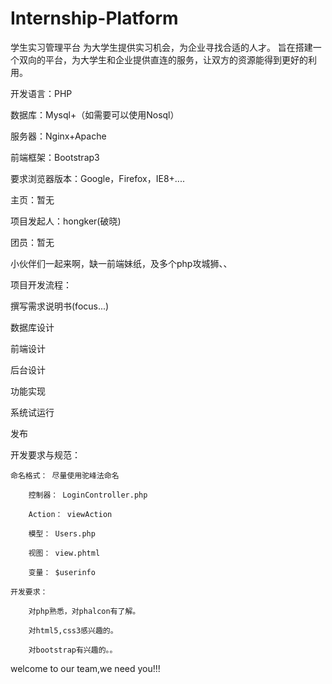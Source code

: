 Internship-Platform
===================

学生实习管理平台
  为大学生提供实习机会，为企业寻找合适的人才。
  旨在搭建一个双向的平台，为大学生和企业提供直连的服务，让双方的资源能得到更好的利用。
  
开发语言：PHP

数据库：Mysql+（如需要可以使用Nosql）

服务器：Nginx+Apache

前端框架：Bootstrap3

要求浏览器版本：Google，Firefox，IE8+....


主页：暂无

项目发起人：hongker(破晓)

团员：暂无

  小伙伴们一起来啊，缺一前端妹纸，及多个php攻城狮、、
  
项目开发流程：

  撰写需求说明书(focus...)
  
  数据库设计
  
  前端设计
  
  后台设计
  
  功能实现
  
  系统试运行
  
  发布
  
  开发要求与规范：
  
	命名格式： 尽量使用驼峰法命名
	
		控制器： LoginController.php
		
		Action： viewAction
		
		模型： Users.php
		
		视图： view.phtml
		
		变量： $userinfo
		
	开发要求：
	
		对php熟悉，对phalcon有了解。
		
		对html5,css3感兴趣的。
		
		对bootstrap有兴趣的。。
		
		
		
  welcome to our team,we need you!!!
  

		
